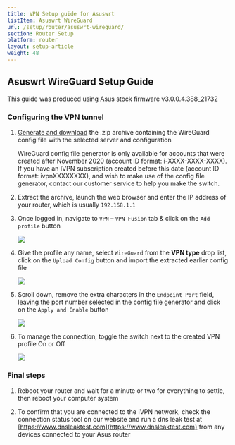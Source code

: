 ```yaml
---
title: VPN Setup guide for Asuswrt
listItem: Asuswrt WireGuard
url: /setup/router/asuswrt-wireguard/
section: Router Setup
platform: router
layout: setup-article
weight: 48
---
```

## Asuswrt WireGuard Setup Guide

<div markdown="1" class="notice notice--warning">
This guide was produced using Asus stock firmware v3.0.0.4.388_21732
</div>

### Configuring the VPN tunnel

1. [Generate and download](/account/wireguard-config) the .zip archive containing the WireGuard config file with the selected server and configuration

    <div markdown="1" class="notice notice--info">
    WireGuard config file generator is only available for accounts that were created after November 2020 (account ID format: i-XXXX-XXXX-XXXX). If you have an IVPN subscription created before this date (account ID format: ivpnXXXXXXXX), and wish to make use of the config file generator, contact our customer service to help you make the switch.
    </div>

2. Extract the archive, launch the web browser and enter the IP address of your router, which is usually `192.168.1.1`

3. Once logged in, navigate to `VPN` – `VPN Fusion` tab & click on the `Add profile` button

    ![](/images-static/uploads/asuswrt-wireguard-1.png)

4. Give the profile any name, select `WireGuard` from the **VPN type** drop list, click on the `Upload Config` button and import the extracted earlier config file

    ![](/images-static/uploads/asuswrt-wireguard-2.png)

5. Scroll down, remove the extra characters in the `Endpoint Port` field, leaving the port number selected in the config file generator and click on the `Apply and Enable` button

    ![](/images-static/uploads/asuswrt-wireguard-3.png)

6. To manage the connection, toggle the switch next to the created VPN profile On or Off

    ![](/images-static/uploads/asuswrt-wireguard-4.png)

### Final steps

1. Reboot your router and wait for a minute or two for everything to settle, then reboot your computer system

2. To confirm that you are connected to the IVPN network, check the connection status tool on our website and run a dns leak test at [https://www.dnsleaktest.com](https://www.dnsleaktest.com) from any devices connected to your Asus router